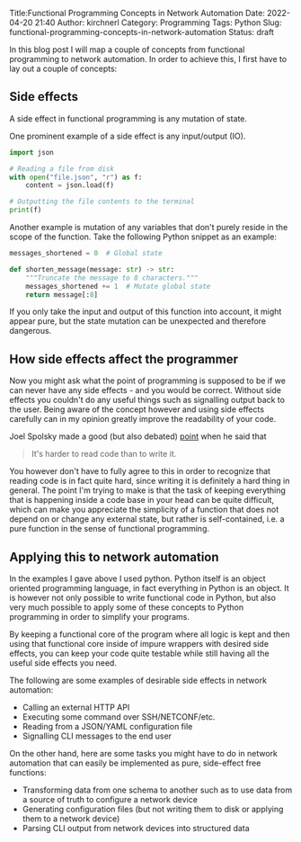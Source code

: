 Title:Functional Programming Concepts in Network Automation
Date: 2022-04-20 21:40
Author: kirchnerl
Category: Programming
Tags: Python
Slug: functional-programming-concepts-in-network-automation
Status: draft

In this blog post I will map a couple of concepts from functional programming to network automation. In order to achieve this, I first have to lay out a couple of concepts:

## Side effects

A side effect in functional programming is any mutation of state.

One prominent example of a side effect is any input/output (IO).

```python
import json

# Reading a file from disk
with open("file.json", "r") as f:
    content = json.load(f)

# Outputting the file contents to the terminal
print(f)
```

Another example is mutation of any variables that don't purely reside in the scope of the function. Take the following Python snippet as an example:

```python
messages_shortened = 0  # Global state

def shorten_message(message: str) -> str:
    """Truncate the message to 8 characters."""
    messages_shortened += 1  # Mutate global state
    return message[:8]
```

If you only take the input and output of this function into account, it might appear pure, but the state mutation can be unexpected and therefore dangerous.

## How side effects affect the programmer

Now you might ask what the point of programming is supposed to be if we can never have any side effects - and you would be correct. Without side effects you couldn't do any useful things such as signalling output back to the user. Being aware of the concept however and using side effects carefully can in my opinion greatly improve the readability of your code. 

Joel Spolsky made a good (but also debated) [point](https://www.joelonsoftware.com/2000/04/06/things-you-should-never-do-part-i/) when he said that 
> It's harder to read code than to write it.

You however don't have to fully agree to this in order to recognize that reading code is in fact quite hard, since writing it is definitely a hard thing in general. The point I'm trying to make is that the task of keeping everything that is happening inside a code base in your head can be quite difficult, which can make you appreciate the simplicity of a function that does not depend on or change any external state, but rather is self-contained, i.e. a pure function in the sense of functional programming.

## Applying this to network automation

In the examples I gave above I used python. Python itself is an object oriented programming language, in fact everything in Python is an object. It is however not only possible to write functional code in Python, but also very much possible to apply some of these concepts to Python programming in order to simplify your programs.

By keeping a functional core of the program where all logic is kept and then using that functional core inside of impure wrappers with desired side effects, you can keep your code quite testable while still having all the useful side effects you need.

The following are some examples of desirable side effects in network automation:
- Calling an external HTTP API
- Executing some command over SSH/NETCONF/etc.
- Reading from a JSON/YAML configuration file
- Signalling CLI messages to the end user

On the other hand, here are some tasks you might have to do in network automation that can easily
be implemented as pure, side-effect free functions:
- Transforming data from one schema to another such as to use data from a source of truth to configure
  a network device
- Generating configuration files (but not writing them to disk or applying them to a network device)
- Parsing CLI output from network devices into structured data